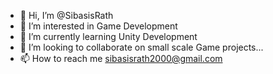 - 👋 Hi, I’m @SibasisRath
- 👀 I’m interested in Game Development 
- 🌱 I’m currently learning Unity Development
- 💞️ I’m looking to collaborate on small scale Game projects...
- 📫 How to reach me sibasisrath2000@gmail.com

<!---
SibasisRath/SibasisRath is a ✨ special ✨ repository because its `README.md` (this file) appears on your GitHub profile.
You can click the Preview link to take a look at your changes.
--->
